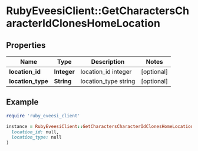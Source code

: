 # RubyEveesiClient::GetCharactersCharacterIdClonesHomeLocation

## Properties

| Name | Type | Description | Notes |
| ---- | ---- | ----------- | ----- |
| **location_id** | **Integer** | location_id integer | [optional] |
| **location_type** | **String** | location_type string | [optional] |

## Example

```ruby
require 'ruby_eveesi_client'

instance = RubyEveesiClient::GetCharactersCharacterIdClonesHomeLocation.new(
  location_id: null,
  location_type: null
)
```

